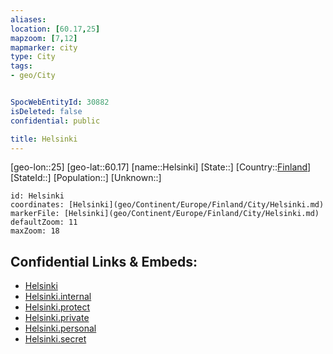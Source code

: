 ```yaml
---
aliases: 
location: [60.17,25]
mapzoom: [7,12] 
mapmarker: city 
type: City
tags:
- geo/City


SpocWebEntityId: 30882
isDeleted: false
confidential: public

title: Helsinki
---
```

[geo-lon::25]
[geo-lat::60.17]
[name::Helsinki]
[State::]
[Country::[Finland](geo/Continent/Europe/Finland.md)]
[StateId::]
[Population::]
[Unknown::]


```leaflet
id: Helsinki
coordinates: [Helsinki](geo/Continent/Europe/Finland/City/Helsinki.md)
markerFile: [Helsinki](geo/Continent/Europe/Finland/City/Helsinki.md)
defaultZoom: 11 
maxZoom: 18
```


## Confidential Links & Embeds: 
- [Helsinki](../../../../../../_public/geo/Continent/Europe/Finland/City/Helsinki.md) 
- [Helsinki.internal](../../../../../../_internal/geo/Continent/Europe/Finland/City/Helsinki.internal.md) 
- [Helsinki.protect](../../../../../../_protect/geo/Continent/Europe/Finland/City/Helsinki.protect.md) 
- [Helsinki.private](../../../../../../_private/geo/Continent/Europe/Finland/City/Helsinki.private.md) 
- [Helsinki.personal](../../../../../../_personal/geo/Continent/Europe/Finland/City/Helsinki.personal.md) 
- [Helsinki.secret](../../../../../../_secret/geo/Continent/Europe/Finland/City/Helsinki.secret.md) 
